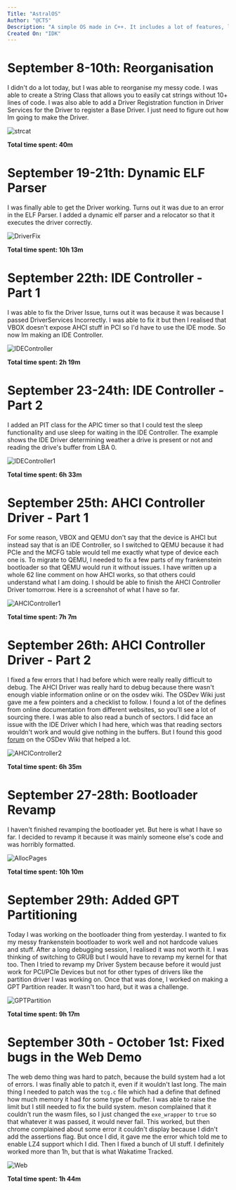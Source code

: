 ```yaml
---
Title: "AstralOS"
Author: "@CT5"
Description: "A simple OS made in C++. It includes a lot of features, like a hybrid kernel (eventually) and a multi partition os. The code contains comments showing how everything works and which parts are from other sources."
Created On: "IDK"
---
```


# September 8-10th: Reorganisation

I didn't do a lot today, but I was able to reorganise my messy code. I was able to create a String Class that allows you to easily cat strings without 10+ lines of code. I was also able to add a Driver Registration function in Driver Services for the Driver to register a Base Driver. I just need to figure out how Im going to make the Driver.

![strcat](https://github.com/Cherrytree56567/AstralOS/blob/main/Demos/strcat.png?raw=true)

**Total time spent: 40m**

# September 19-21th: Dynamic ELF Parser

I was finally able to get the Driver working. Turns out it was due to an error in the ELF Parser. I added a dynamic elf parser and a relocator so that it executes the driver correctly.

![DriverFix](https://github.com/Cherrytree56567/AstralOS/blob/main/Demos/DriverFix.png?raw=true)

**Total time spent: 10h 13m**

# September 22th: IDE Controller - Part 1

I was able to fix the Driver Issue, turns out it was because it was because I passed DriverServices Incorrectly. I was able to fix it but then I realised that VBOX doesn't expose AHCI stuff in PCI so I'd have to use the IDE mode. So now Im making an IDE Controller.

![IDEController](https://github.com/Cherrytree56567/AstralOS/blob/main/Demos/IDEController.png?raw=true)

**Total time spent: 2h 19m**

# September 23-24th: IDE Controller - Part 2

I added an PIT class for the APIC timer so that I could test the sleep functionality and use sleep for waiting in the IDE Controller. The example shows the IDE Driver determining weather a drive is present or not and reading the drive's buffer from LBA 0.

![IDEController1](https://github.com/Cherrytree56567/AstralOS/blob/main/Demos/IDEController1.png?raw=true)

**Total time spent: 6h 33m**

# September 25th: AHCI Controller Driver - Part 1

For some reason, VBOX and QEMU don't say that the device is AHCI but instead say that is an IDE Controller, so I switched to QEMU because it had PCIe and the MCFG table would
tell me exactly what type of device each one is. To migrate to QEMU, I needed to fix a few parts of my frankenstein bootloader so that QEMU would run it without issues.
I have written up a whole 62 line comment on how AHCI works, so that others could understand what I am doing. I should be able to finish the AHCI Controller Driver tomorrow.
Here is a screenshot of what I have so far.

![AHCIController1](https://github.com/Cherrytree56567/AstralOS/blob/main/Demos/AHCIController1.png?raw=true)

**Total time spent: 7h 7m**

# September 26th: AHCI Controller Driver - Part 2

I fixed a few errors that I had before which were really really difficult to debug. The AHCI Driver was really hard to debug because there wasn't enough viable information online or on the osdev wiki. The OSDev Wiki just gave me a few pointers and a checklist to follow. I found a lot of the defines from online documentation from different websites, so you'll see a lot of sourcing there. I was able to also read a bunch of sectors. I did face an issue with the IDE Driver which I had here, which was that reading sectors wouldn't work and would give nothing in the buffers. But I found this good [forum](https://forum.osdev.org/viewtopic.php?t=57022&sid=d0273e898faa4fafffb520174a5f2f10&start=15) on the OSDev Wiki that helped a lot.

![AHCIController2](https://github.com/Cherrytree56567/AstralOS/blob/main/Demos/AHCIController2.png?raw=true)

**Total time spent: 6h 35m**

# September 27-28th: Bootloader Revamp

I haven't finished revamping the bootloader yet. But here is what I have so far. I decided to revamp it because it was mainly someone else's code and was horribly formatted.

![AllocPages](https://github.com/Cherrytree56567/AstralOS/blob/main/Demos/AllocPages.png?raw=true)

**Total time spent: 10h 10m**

# September 29th: Added GPT Partitioning

Today I was working on the bootloader thing from yesterday. I wanted to fix my messy frankenstein bootloader to work well and not hardcode values and stuff. After a long debugging session, I realised it was not worth it. I was thinking of switching to GRUB but I would have to revamp my kernel for that too. Then I tried to revamp my Driver System because before it would just work for PCI/PCIe Devices but not for other types of drivers like the partition driver I was working on. Once that was done, I worked on making a GPT Partition reader. It wasn't too hard, but it was a challenge.

![GPTPartition](https://github.com/Cherrytree56567/AstralOS/blob/main/Demos/GPTPartition.png?raw=true)

**Total time spent: 9h 17m**

# September 30th - October 1st: Fixed bugs in the Web Demo

The web demo thing was hard to patch, because the build system had a lot of errors. I was finally able to patch it, even if it wouldn't last long. The main thing I needed to patch was the `tcg.c` file which had a define that defined how much memory it had for some type of buffer. I was able to raise the limit but I still needed to fix the build system. meson complained that it couldn't run the wasm files, so I just changed the `exe_wrapper` to `true` so that whatever it was passed, it would never fail. This worked, but then chrome complained about some error it couldn't display because I didn't add the assertions flag. But once I did, it gave me the error which told me to enable LZ4 support which I did. Then I fixed a bunch of UI stuff. I definitely worked more than 1h, but that is what Wakatime Tracked.

![Web](https://github.com/Cherrytree56567/AstralOS/blob/main/Demos/Web.png?raw=true)

**Total time spent: 1h 44m**